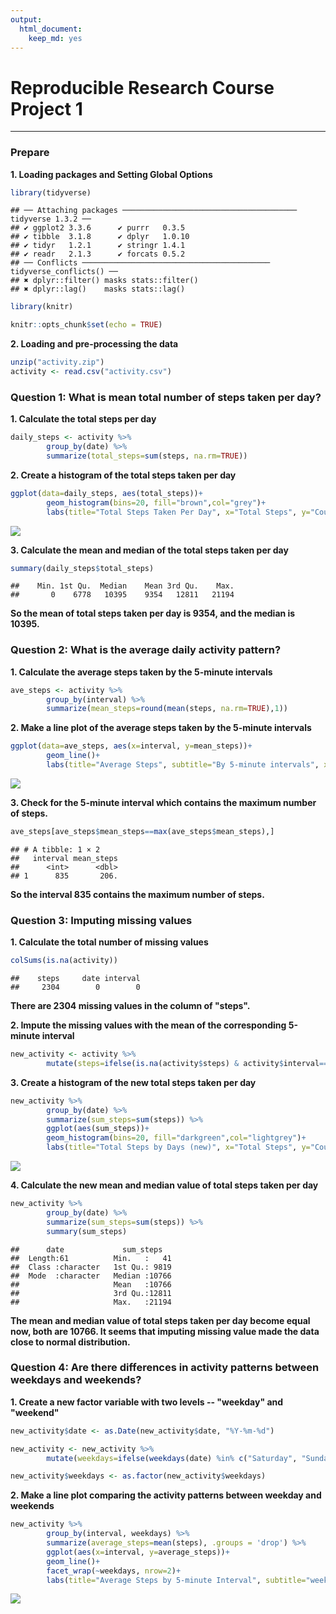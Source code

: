 ```yaml
---
output:
  html_document: 
    keep_md: yes
---
```

# Reproducible Research Course Project 1
***  
  
### Prepare  

**1. Loading packages and Setting Global Options**


```r
library(tidyverse)
```

```
## ── Attaching packages ─────────────────────────────────────── tidyverse 1.3.2 ──
## ✔ ggplot2 3.3.6      ✔ purrr   0.3.5 
## ✔ tibble  3.1.8      ✔ dplyr   1.0.10
## ✔ tidyr   1.2.1      ✔ stringr 1.4.1 
## ✔ readr   2.1.3      ✔ forcats 0.5.2 
## ── Conflicts ────────────────────────────────────────── tidyverse_conflicts() ──
## ✖ dplyr::filter() masks stats::filter()
## ✖ dplyr::lag()    masks stats::lag()
```

```r
library(knitr)

knitr::opts_chunk$set(echo = TRUE)
```
  
  
**2. Loading and pre-processing the data**


```r
unzip("activity.zip")
activity <- read.csv("activity.csv")
```
  
  
### Question 1: What is mean total number of steps taken per day?
  
**1. Calculate the total steps per day**


```r
daily_steps <- activity %>% 
        group_by(date) %>% 
        summarize(total_steps=sum(steps, na.rm=TRUE))
```
  
      
**2. Create a histogram of the total steps taken per day**  


```r
ggplot(data=daily_steps, aes(total_steps))+
        geom_histogram(bins=20, fill="brown",col="grey")+
        labs(title="Total Steps Taken Per Day", x="Total Steps", y="Count")
```

![](PA1_template_files/figure-html/unnamed-chunk-4-1.png)<!-- -->
  
  
**3. Calculate the mean and median of the total steps taken per day**


```r
summary(daily_steps$total_steps)
```

```
##    Min. 1st Qu.  Median    Mean 3rd Qu.    Max. 
##       0    6778   10395    9354   12811   21194
```

**So the mean of total steps taken per day is 9354, and the median is 10395.**  
  
     
### Question 2: What is the average daily activity pattern?  
  
  
**1. Calculate the average steps taken by the 5-minute intervals**


```r
ave_steps <- activity %>% 
        group_by(interval) %>% 
        summarize(mean_steps=round(mean(steps, na.rm=TRUE),1))
```
  
  
**2. Make a line plot of the average steps taken by the 5-minute intervals**


```r
ggplot(data=ave_steps, aes(x=interval, y=mean_steps))+
        geom_line()+
        labs(title="Average Steps", subtitle="By 5-minute intervals", x="5-minute intervals", y="Average Steps")
```

![](PA1_template_files/figure-html/unnamed-chunk-7-1.png)<!-- -->
  
  
**3. Check for the 5-minute interval which contains the maximum number of steps.**


```r
ave_steps[ave_steps$mean_steps==max(ave_steps$mean_steps),]
```

```
## # A tibble: 1 × 2
##   interval mean_steps
##      <int>      <dbl>
## 1      835       206.
```

**So the interval 835 contains the maximum number of steps.**  
  
  
### Question 3: Imputing missing values
  
  
**1. Calculate the total number of missing values**


```r
colSums(is.na(activity))
```

```
##    steps     date interval 
##     2304        0        0
```

**There are 2304 missing values in the column of "steps".**
  
  
**2. Impute the missing values with the mean of the corresponding 5-minute interval**


```r
new_activity <- activity %>% 
        mutate(steps=ifelse(is.na(activity$steps) & activity$interval==ave_steps$interval, ave_steps$mean_steps, activity$steps))
```
  
  
**3. Create a histogram of the new total steps taken per day** 


```r
new_activity %>% 
        group_by(date) %>% 
        summarize(sum_steps=sum(steps)) %>% 
        ggplot(aes(sum_steps))+
        geom_histogram(bins=20, fill="darkgreen",col="lightgrey")+
        labs(title="Total Steps by Days (new)", x="Total Steps", y="Count")
```

![](PA1_template_files/figure-html/unnamed-chunk-11-1.png)<!-- -->
  
  
**4. Calculate the new mean and median value of total steps taken per day**


```r
new_activity %>% 
        group_by(date) %>% 
        summarize(sum_steps=sum(steps)) %>% 
        summary(sum_steps)
```

```
##      date             sum_steps    
##  Length:61          Min.   :   41  
##  Class :character   1st Qu.: 9819  
##  Mode  :character   Median :10766  
##                     Mean   :10766  
##                     3rd Qu.:12811  
##                     Max.   :21194
```

**The mean and median value of total steps taken per day become equal now, both are 10766. It seems that imputing missing value made the data close to normal distribution.**
  
  
### Question 4: Are there differences in activity patterns between weekdays and weekends?
  
  
**1. Create a new factor variable with two levels -- "weekday" and "weekend"**


```r
new_activity$date <- as.Date(new_activity$date, "%Y-%m-%d")

new_activity <- new_activity %>% 
        mutate(weekdays=ifelse(weekdays(date) %in% c("Saturday", "Sunday"), "weekend", "weekday"))

new_activity$weekdays <- as.factor(new_activity$weekdays)
```
  
  
**2. Make a line plot comparing the activity patterns between weekday and weekends**


```r
new_activity %>% 
        group_by(interval, weekdays) %>% 
        summarize(average_steps=mean(steps), .groups = 'drop') %>% 
        ggplot(aes(x=interval, y=average_steps))+
        geom_line()+
        facet_wrap(~weekdays, nrow=2)+
        labs(title="Average Steps by 5-minute Interval", subtitle="weekday VS weekend", x="Interval", y="Number of Steps")
```

![](PA1_template_files/figure-html/unnamed-chunk-14-1.png)<!-- -->

